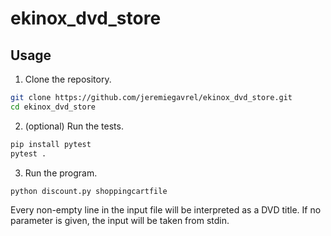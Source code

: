 # ekinox_dvd_store

## Usage

1. Clone the repository.
```bash
git clone https://github.com/jeremiegavrel/ekinox_dvd_store.git
cd ekinox_dvd_store
```

2. (optional) Run the tests.
```bash
pip install pytest
pytest .
```

3. Run the program.
```bash
python discount.py shoppingcartfile
```
Every non-empty line in the input file will be interpreted as a DVD title.
If no parameter is given, the input will be taken from stdin.
